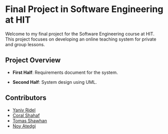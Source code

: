 # Final Project in Software Engineering at HIT
Welcome to my final project for the Software Engineering course at HIT. This project focuses on developing an online teaching system for private and group lessons.

## Project Overview
- **First Half**: Requirements document for the system.

- **Second Half**: System design using UML.


## Contributors
- [Yaniv Ridel](https://github.com/Yanivridel)
- [Coral Shahaf](https://github.com/CoralShahaff)
- [Tomas Shawhan](https://github.com/Tomasshahwan)
- [Noy Atedgi]()
